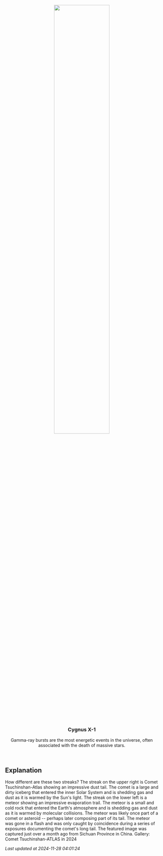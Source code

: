 <p align='center'>
    <img src='https://apod.nasa.gov/apod/image/2411/MeteorComet_WangHao_960.jpg' width='60%' />
    <h3 align="center">Cygnus X-1</h3>
    <p align="center">Gamma-ray bursts are the most energetic events in the universe, often associated with the death of massive stars.</p>
</p>
<br/>

Explanation
--
How different are these two streaks?  The streak on the upper right is Comet Tsuchinshan-Atlas showing an impressive dust tail. The comet is a large and dirty iceberg that entered the inner Solar System and is shedding gas and dust as it is warmed by the Sun's light. The streak on the lower left is a meteor showing an impressive evaporation trail.  The meteor is a small and cold rock that entered the Earth's atmosphere and is shedding gas and dust as it is warmed by molecular collisions.  The meteor was likely once part of a comet or asteroid -- perhaps later composing part of its tail.  The meteor was gone in a flash and was only caught by coincidence during a series of exposures documenting the comet's long tail. The featured image was captured just over a month ago from Sichuan Province in China.   Gallery: Comet Tsuchinshan-ATLAS in 2024


*Last updated at 2024-11-28 04:01:24*
